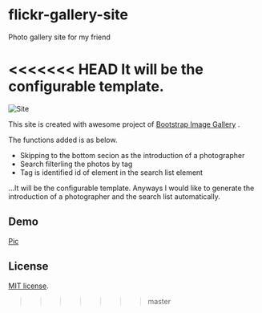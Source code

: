 flickr-gallery-site
===================

Photo gallery site for my friend

<<<<<<< HEAD
It will be the configurable template.
=======
![Site](https://raw.githubusercontent.com/Pen-Guin/flickr-gallery-site/master/Pic.png)

This site is created with awesome project of [Bootstrap Image Gallery](https://github.com/blueimp/Bootstrap-Image-Gallery "Bootstrap Image Gallery") .

The functions added is as below.
* Skipping to the bottom secion as the introduction of a photographer
* Search filterling the photos by tag
* Tag is identified id of <a> element in the search list element

...It will be the configurable template.
Anyways I would like to generate the introduction of a photographer and the search list automatically.

## Demo
[Pic](http://keiopicnicclub.github.io/Pic "Pic")

## License
[MIT license](http://www.opensource.org/licenses/MIT "MIT license").
>>>>>>> master
